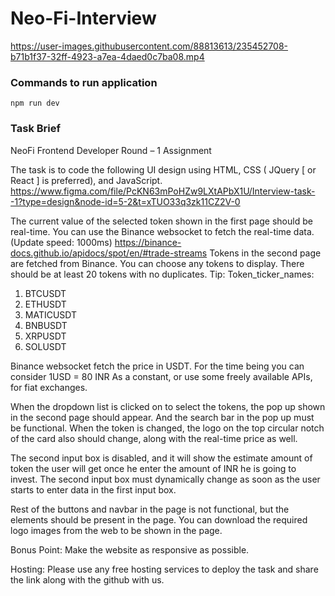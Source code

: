 # Neo-Fi-Interview




https://user-images.githubusercontent.com/88813613/235452708-b71b1f37-32ff-4923-a7ea-4daed0c7ba08.mp4


### Commands to run application
`npm run dev`

### Task Brief
NeoFi Frontend Developer Round – 1 Assignment
 
The task is to code the following UI design using HTML, CSS ( JQuery [ or React ] is preferred), and JavaScript.
https://www.figma.com/file/PcKN63mPoHZw9LXtAPbX1U/Interview-task--1?type=design&node-id=5-2&t=xTUO33q3zk11CZ2V-0
 
The current value of the selected token shown in the first page should be real-time. You can use the Binance websocket to fetch the real-time data. (Update speed: 1000ms)
https://binance-docs.github.io/apidocs/spot/en/#trade-streams
Tokens in the second page are fetched from Binance. You can choose any tokens to display. There should be at least 20 tokens with no duplicates.
Tip:  Token_ticker_names:
1. BTCUSDT
2. ETHUSDT
3. MATICUSDT
4. BNBUSDT
5. XRPUSDT
6. SOLUSDT


Binance websocket fetch the price in USDT. For the time being you can consider 1USD = 80 INR As a constant, or use some freely available APIs, for fiat exchanges.

When the dropdown list is clicked on to select the tokens, the pop up shown in the second page should appear. And the search bar in the pop up must be functional. When the token is changed, the logo on the top circular notch of the card also should change, along with the real-time price as well.

The second input box is disabled, and it will show the estimate amount of token the user will get once he enter the amount of INR he is going to invest. The second input box must dynamically change as soon as the user starts to enter data in the first input box.

Rest of the buttons and navbar in the page is not functional, but the elements should be present in the page. You can download the required logo images from the web to be shown in the page.
 		
   Bonus Point: Make the website as responsive as possible.

Hosting: Please use any free hosting services to deploy the task and share the link along with the github with us.


